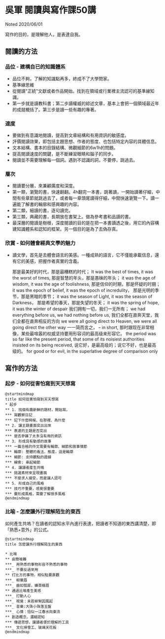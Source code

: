 # 吳軍 閱讀與寫作課50講

Noted 2020/06/01

  寫作的目的，是理解他人，是表達自我。

## 閱讀的方法

### 品位 - 建構自已的知識體系

- 品位不夠，了解的知識點再多，終成不了大學問家。
- 基準線思維
- 從閱讀"正統"文獻或者作品開始。找到在領域或行業裡主流認可的基準線知識。
- 第一步就是讀教科書；第二步讀權威的綜述文章，基本上會把一個領域最近年的成就概括了。第三步是讀一些有趣的專著。

### 速度

- 要做到有意識地閱讀，提高對文章結構和有用資訊的敏感度。
- 評價閱讀效果，即包括主題思想、作者的態度、也包括特定內容的具體信息。
- 文本結構、書本的目錄結構、微觀細節的6w1h的問題。
- 提高閱讀速度的關鍵，是不斷練習眼睛和腦子的同步。
- 閱讀並不需要理解每一個詞。遇到不認識的詞，不要停，跳過去。

### 層次

- 閱讀要分層，來兼顧廣度和深度。
- 第一類，瀏覽的書，快速翻翻。4h翻完一本書，跳著讀，一開始讀著仔細，中間有些章節就跳過去了，或者每一章頭尾讀得仔細，中間快速瀏覽一下。讀一遍能了解書的輪廓和感興趣的內容。
- 第二類，細讀的書，逐句讀完。
- 第三類，典藏的書，長期放在書架上。做為參考書和品讀的書。
- 最深層的閱讀是樹根，深度閱讀的目的是在把一本書讀透之後，用它的內容構建知識體系和認知的框架。另一個目的是為了去偽存真。

### 欣賞 - 如何體會經典文學的魅力

- 讀文學，首先是去體會語言的美感。一種成熟的語言，它不僅能承載信息，還有它的美感，把握作者真實的含義。


    那是最美好的时代，那是最糟糕的时代；
    It was the best of times, it was the worst of times,
    那是智慧的年头，那是愚昧的年头；
    it was the age of wisdom, it was the age of foolishness,
    那是信仰的时期，那是怀疑的时期；
    it was the epoch of belief, it was the epoch of incredulity，
    那是光明的季节，那是黑暗的季节；
    it was the season of Light, it was the season of Darkness，
    那是希望的春天，那是失望的冬天；
    it was the spring of hope, it was the winter of despair
    我们拥有一切，我们一无所有；
    we had everything before us, we had nothing before us,
    我们全都在直奔天堂，我们全都在直奔相反的方向
    we were all going direct to Heaven, we were all going direct the other way
    一一简而言之， – in short,
    那时跟现在非常相像，某些最喧嚣的权威坚持要用形容词的最高级来形容它。
    the period was so far like the present period, that some of its noisiest authorities insisted on its being received,
    说它好，是最高级的；说它不好，也是最高级的。
    for good or for evil, in the superlative degree of comparison only


## 寫作的方法

### 起步 - 如何從害怕寫到天天想寫
```puml
@startmindmap
title 如何從害怕寫到天天想寫
* 起步
** 1. 找個有趣新鮮的題材，開始寫，
*** 寫觀察日記
*** 記下什麼時候、在那裡、為什麼
** 2. 讓主題畫面突出出來
*** 表達的主題是否突出
*** 是否參雜了太多沒有用的資訊
** 3. 形成具有動感的故事
*** 一篇合格的作文需要有輪廓、細節和故事情節
*** 輪廓: 整體的看法、態度，這是輪廓
*** 細節: 支持觀點的證據
*** 線索: 串起細節
** 4. 讓讀者産生共鳴
*** 挑選素材來呈現畫面
*** 不是求人接受，而是讓人認可
** 5. 形成自己的風格
*** 技巧不重要，感覺很重要
*** 要形成風格，需要了解很多風格
@endmindmap
```

### 比喻 - 怎麼讓外行理解陌生的東西

如何產生共嗚？在讀者的認知水平內進行表達，把讀者不知道的東西講清楚，即「熟悉+意外」的公式。

```puml
@startmindmap
title 怎麼讓外行理解陌生的東西

* 比喻
** 由簡喻難
***_ 用熟悉的事物形容不熟悉的事物
***_ 不要反過來用
** 打比方的事物，相似點要直觀
***_ 柳葉眉
***_ 齒如瓠犀，螓首蛾眉
** 通過比喻產生美感
***_ 打動人心
***_ 視覺：未若柳絮因風起
***_ 音樂:大珠小珠落玉盤
***_ 心情：恰似一江春水向東流
** 創造概念，濃縮認知
*** 傳遞思想，讓讀者便於理解的工具
***_ 文化掃雪工、玻璃天花板
@endmindmap
```
